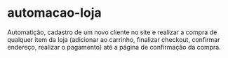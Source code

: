 # automacao-loja
Automatição, cadastro de um novo cliente no site e realizar a compra de qualquer item da loja (adicionar ao carrinho, finalizar checkout, confirmar endereço, realizar o pagamento) até a página de confirmação da compra.​
